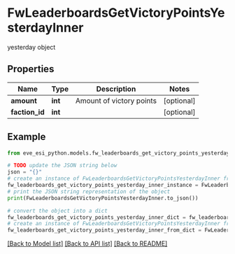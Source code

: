 # FwLeaderboardsGetVictoryPointsYesterdayInner

yesterday object

## Properties

Name | Type | Description | Notes
------------ | ------------- | ------------- | -------------
**amount** | **int** | Amount of victory points | [optional] 
**faction_id** | **int** |  | [optional] 

## Example

```python
from eve_esi_python.models.fw_leaderboards_get_victory_points_yesterday_inner import FwLeaderboardsGetVictoryPointsYesterdayInner

# TODO update the JSON string below
json = "{}"
# create an instance of FwLeaderboardsGetVictoryPointsYesterdayInner from a JSON string
fw_leaderboards_get_victory_points_yesterday_inner_instance = FwLeaderboardsGetVictoryPointsYesterdayInner.from_json(json)
# print the JSON string representation of the object
print(FwLeaderboardsGetVictoryPointsYesterdayInner.to_json())

# convert the object into a dict
fw_leaderboards_get_victory_points_yesterday_inner_dict = fw_leaderboards_get_victory_points_yesterday_inner_instance.to_dict()
# create an instance of FwLeaderboardsGetVictoryPointsYesterdayInner from a dict
fw_leaderboards_get_victory_points_yesterday_inner_from_dict = FwLeaderboardsGetVictoryPointsYesterdayInner.from_dict(fw_leaderboards_get_victory_points_yesterday_inner_dict)
```
[[Back to Model list]](../README.md#documentation-for-models) [[Back to API list]](../README.md#documentation-for-api-endpoints) [[Back to README]](../README.md)


